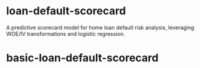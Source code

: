 # loan-default-scorecard
A predictive scorecard model for home loan default risk analysis, leveraging WOE/IV transformations and logistic regression.
# basic-loan-default-scorecard
